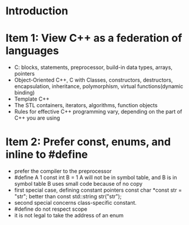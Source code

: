 # Introduction
# Item 1: View C++ as a federation of languages
- C: blocks, statements, preprocessor, build-in data types, arrays, pointers
- Object-Oriented C++, C with Classes, constructors, destructors, encapsulation, inheritance, polymorphism, virtual functions(dynamic binding)
- Template C++
- The STL containers, iterators, algorithms, function objects
- Rules for effective C++ programming vary, depending on the part of C++ you are using
# Item 2: Prefer const, enums, and inline to #define
- prefer the compiler to the preprocessor
- #define A 1
  const int B = 1
  A will not be in symbol table, and B is in symbol table
  B uses small code because of no copy
- first special case, defining constant pointers
  const char *const str = "str"; better than const std::string str("str");
- second special concerns class-specific constant.
- #define do not respect scope
- it is not legal to take the address of an enum